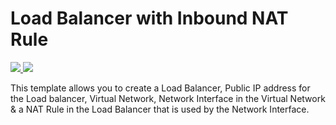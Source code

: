 # Load Balancer with Inbound NAT Rule

<a href="https://portal.azure.com/#create/Microsoft.Template/uri/https%3A%2F%2Fraw.githubusercontent.com%2FAzure%2Fazure-quickstart-templates%2Fmaster%2F101-loadbalancer-with-nat-rule%2Fazuredeploy.json" target="_blank">
    <img src="http://azuredeploy.net/deploybutton.png"/>
</a>
<a href="http://armviz.io/#/?load=https%3A%2F%2Fraw.githubusercontent.com%2FAzure%2Fazure-quickstart-templates%2Fmaster%2F101-loadbalancer-with-nat-rule%2Fazuredeploy.json" target="_blank">
    <img src="http://armviz.io/visualizebutton.png"/>
</a>

This template allows you to create a Load Balancer, Public IP address for the Load balancer, Virtual Network, Network Interface in the Virtual Network & a NAT Rule in the Load Balancer that is used by the Network Interface.

